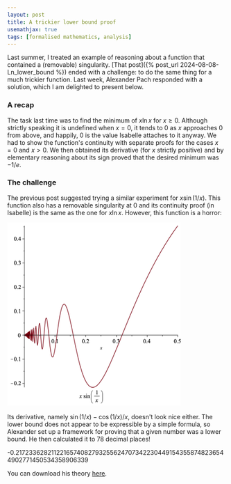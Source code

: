 ```yaml
---
layout: post
title: A trickier lower bound proof
usemathjax: true 
tags: [formalised mathematics, analysis]
---
```

Last summer, I treated an example of reasoning 
about a function that contained a (removable) singularity.
[That post]({% post_url 2024-08-08-Ln_lower_bound %}) ended with a challenge: to do the same thing for a much trickier function.
Last week, Alexander Pach responded with a solution, which I am delighted to present below.

### A recap

The task last time was to find the minimum of $x\ln x$ for $x\ge0$.
Although strictly speaking it is undefined when $x=0$,
it tends to 0 as $x$ approaches 0 from above, and happily,
0 is the value Isabelle attaches to it anyway.
We had to show the function's continuity with separate proofs for the cases
$x=0$ and $x>0$.
We then obtained its derivative (for $x$ strictly positive)
and by elementary reasoning about its sign
proved that the desired minimum was $-1/e$.

### The challenge

The previous post suggested trying a similar experiment for $x\sin(1/x)$.
This function also has a removable singularity at 0 and its continuity proof (in Isabelle)
is the same as the one for $x\ln x$. However, this function is a horror:

<img src="/images/plot_x_sin_inv_x.png" alt="graph of the function x ln x" width="400"/>

Its derivative, namely $\sin(1/x) - \cos(1/x)/x$, doesn't look nice either.
The lower bound does not appear to be expressible by a simple formula,
so Alexander set up a framework for proving that a given number was a lower bound.
He then calculated it to 78 decimal places!

-0.21723362821122165740827932556247073422304491543558748236544902771450534358906339

You can download his theory [here](/Isabelle-Examples/XsinX_lower_bounds.thy).
